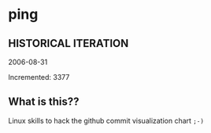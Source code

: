 # ping

## HISTORICAL ITERATION
2006-08-31

Incremented: 3377

## What is this?? 
Linux skills to hack the github commit visualization chart `;-)`
